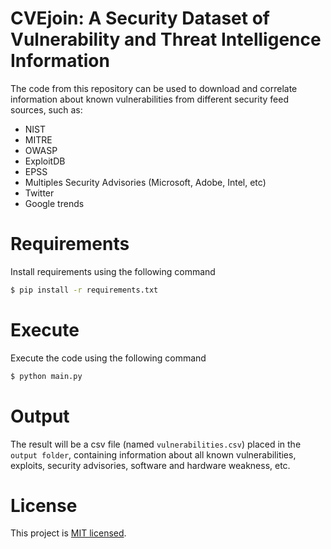 # CVEjoin: A Security Dataset of Vulnerability and Threat Intelligence Information

The code from this repository can be used to download and correlate information about known vulnerabilities from different security feed sources, such as:

 - NIST
 - MITRE
 - OWASP
 - ExploitDB
 - EPSS
 - Multiples Security Advisories (Microsoft, Adobe, Intel, etc)
 - Twitter
 - Google trends

# Requirements

Install requirements using the following command

```bash
$ pip install -r requirements.txt
```

# Execute

Execute the code using the following command

```bash
$ python main.py
```

# Output

The result will be a csv file (named `vulnerabilities.csv`) placed in the `output folder`, containing information about all known vulnerabilities, exploits, security advisories, software and hardware weakness, etc.

# License

This project is [MIT licensed](./LICENSE).
